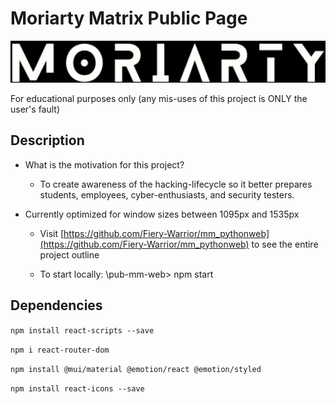 # Moriarty Matrix Public Page


<picture>
  <source media="(prefers-color-scheme: dark)" srcset="https://raw.githubusercontent.com/Fiery-Warrior/mm_pythonweb/main/frontend/src/Navbar/logo.png" width="1000">
  <source media="(prefers-color-scheme: light)" srcset="https://raw.githubusercontent.com/Fiery-Warrior/mm_pythonweb/main/frontend/src/Navbar/logo.png" width="1000">
  <img alt="Moriarty Matrix Logo" src="https://raw.githubusercontent.com/Fiery-Warrior/mm_pythonweb/main/frontend/src/Navbar/logo.png" width="1000">
</picture>


For educational purposes only (any mis-uses of this project is ONLY the user's fault)



## Description

- What is the motivation for this project? 
  - To create awareness of the hacking-lifecycle so it better prepares students, employees, cyber-enthusiasts, and security testers. 

- Currently optimized for window sizes between 1095px and 1535px
  
  - Visit [https://github.com/Fiery-Warrior/mm_pythonweb](https://github.com/Fiery-Warrior/mm_pythonweb) to see the entire project outline
  
  - To start locally: \pub-mm-web> npm start


## Dependencies


```npm install react-scripts --save```

```npm i react-router-dom```

```npm install @mui/material @emotion/react @emotion/styled```

```npm install react-icons --save```
